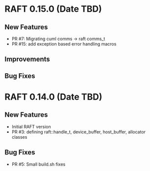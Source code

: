 # RAFT 0.15.0 (Date TBD)

## New Features
- PR #7: Migrating cuml comms -> raft comms_t
- PR #15: add exception based error handling macros

## Improvements

## Bug Fixes


# RAFT 0.14.0 (Date TBD)

## New Features
- Initial RAFT version
- PR #3: defining raft::handle_t, device_buffer, host_buffer, allocator classes

## Bug Fixes
- PR #5: Small build.sh fixes
